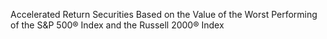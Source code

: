 
Accelerated Return Securities Based on the Value of the Worst Performing of the S&P 500® Index and the Russell 2000® Index
